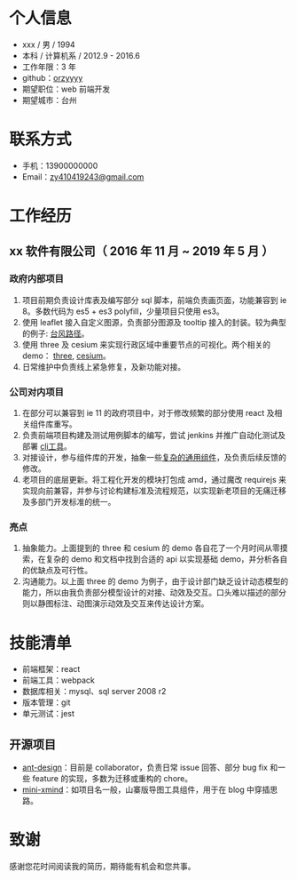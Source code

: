 <h1 id="个人信息">个人信息</h1>
<ul>
<li>xxx / 男 / 1994</li>
<li>本科 / 计算机系 / 2012.9 - 2016.6</li>
<li>工作年限：3 年</li>
<li>github：<a href="https://github.com/orzyyyy">orzyyyy</a></li>
<li>期望职位：web 前端开发</li>
<li>期望城市：台州</li>
</ul>
<h1 id="联系方式">联系方式</h1>
<ul>
<li>手机：13900000000</li>
<li>Email：<a href="mailto:&#x7a;&#121;&#x34;&#49;&#48;&#52;&#x31;&#57;&#x32;&#x34;&#x33;&#64;&#x67;&#x6d;&#x61;&#x69;&#x6c;&#x2e;&#99;&#x6f;&#109;">&#x7a;&#121;&#x34;&#49;&#48;&#52;&#x31;&#57;&#x32;&#x34;&#x33;&#64;&#x67;&#x6d;&#x61;&#x69;&#x6c;&#x2e;&#99;&#x6f;&#109;</a></li>
</ul>
<h1 id="工作经历">工作经历</h1>
<h2 id="xx-软件有限公司（-2016-年-11-月--2019-年-5-月-）">xx 软件有限公司（ 2016 年 11 月 ~ 2019 年 5 月 ）</h2>
<h3 id="政府内部项目">政府内部项目</h3>
<ol>
<li>项目前期负责设计库表及编写部分 sql 脚本，前端负责画页面，功能兼容到 ie 8。多数代码为 es5 + es3 polyfill，少量项目只使用 es3。</li>
<li>使用 leaflet 接入自定义图源，负责部分图源及 tooltip 接入的封装。较为典型的例子: <a href="http://typhoon.zjwater.gov.cn/default.aspx">台风路径</a>。</li>
<li>使用 three 及 cesium 来实现行政区域中重要节点的可视化。两个相关的 demo： <a href="https://github.com/breathing-is-fun/three-kit#%E6%95%88%E6%9E%9C%E5%9B%BE">three</a>, <a href="https://github.com/breathing-is-fun/chika-cesium#screenshots">cesium</a>。</li>
<li>日常维护中负责线上紧急修复，及新功能对接。</li>
</ol>
<h3 id="公司对内项目">公司对内项目</h3>
<ol>
<li>在部分可以兼容到 ie 11 的政府项目中，对于修改频繁的部分使用 react 及相关组件库重写。</li>
<li>负责前端项目构建及测试用例脚本的编写，尝试 jenkins 并推广自动化测试及部署 <a href="https://github.com/orzyyyy/nino-cli">cli工具</a>。</li>
<li>对接设计，参与组件库的开发，抽象一些<a href="https://github.com/breathing-is-fun/chika-component/tree/master/src/component/Container">复杂的通用组件</a>，及负责后续反馈的修改。</li>
<li>老项目的底层更新。将工程化开发的模块打包成 amd，通过魔改 requirejs 来实现向前兼容，并参与讨论构建标准及流程规范，以实现新老项目的无痛迁移及多部门开发标准的统一。</li>
</ol>
<h3 id="亮点">亮点</h3>
<ol>
<li>抽象能力。上面提到的 three 和 cesium 的 demo 各自花了一个月时间从零摸索，在复杂的 demo 和文档中找到合适的 api 以实现基础 demo，并分析各自的优缺点及可行性。</li>
<li>沟通能力。以上面 three 的 demo 为例子，由于设计部门缺乏设计动态模型的能力，所以由我负责部分模型设计的对接、动效及交互。口头难以描述的部分则以静图标注、动图演示动效及交互来传达设计方案。</li>
</ol>
<h1 id="技能清单">技能清单</h1>
<ul>
<li>前端框架：react</li>
<li>前端工具：webpack</li>
<li>数据库相关：mysql、sql server 2008 r2</li>
<li>版本管理：git</li>
<li>单元测试：jest</li>
</ul>
<h2 id="开源项目">开源项目</h2>
<ul>
<li><a href="https://github.com/ant-design/ant-design">ant-design</a>：目前是 collaborator，负责日常 issue 回答、部分 bug fix 和一些 feature 的实现，多数为迁移或重构的 chore。</li>
<li><a href="https://github.com/orzyyyy/mini-xmind">mini-xmind</a>：如项目名一般，山寨版导图工具组件，用于在 blog 中穿插思路。</li>
</ul>
<h1 id="致谢">致谢</h1>
<p>感谢您花时间阅读我的简历，期待能有机会和您共事。</p>
